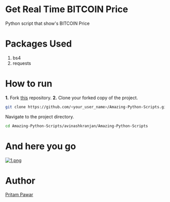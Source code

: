 # Get Real Time BITCOIN Price

Python script that show's BITCOIN Price

# Packages Used

1. bs4
2. requests
# How to run

**1.**  Fork [this](https://github.com/avinashkranjan/Amazing-Python-Scripts) repository.
**2.**  Clone your forked copy of the project.

```bash
git clone https://github.com/<your_user_name>/Amazing-Python-Scripts.git
```

Navigate to the project directory.

```bash
cd Amazing-Python-Scripts/avinashkranjan/Amazing-Python-Scripts
```
# And here you go

[![1.png](https://i.postimg.cc/QxmBrxry/1.png)](https://postimg.cc/Yh426706)

# Author

[Pritam Pawar](https://github.com/pritamp17)
